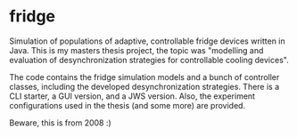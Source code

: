 # fridge
Simulation of populations of adaptive, controllable fridge devices written in Java. This is my masters thesis project, the topic was "modelling and evaluation of desynchronization strategies for controllable cooling devices".

The code contains the fridge simulation models and a bunch of controller classes, including the developed desynchronization strategies. There is a CLI starter, a GUI version, and a JWS version. Also, the experiment configurations used in the thesis (and some more) are provided.

Beware, this is from 2008 :)

